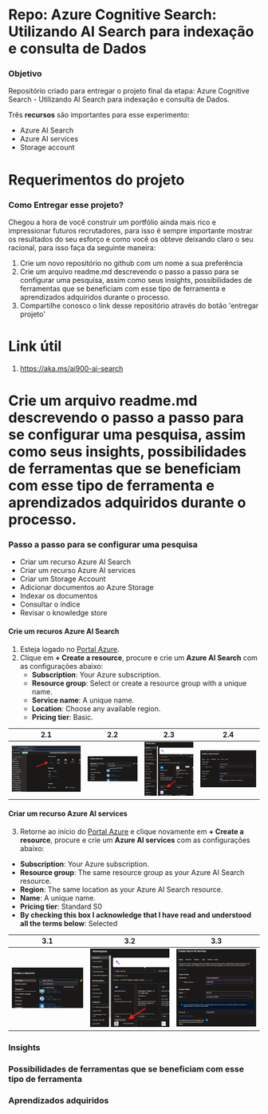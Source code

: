 # Repo: Azure Cognitive Search: Utilizando AI Search para indexação e consulta de Dados
### Objetivo

Repositório criado para entregar o projeto final da etapa: Azure Cognitive Search - Utilizando AI Search para indexação e consulta de Dados.

Três **recursos** são importantes para esse experimento:

- Azure AI Search
- Azure AI services
- Storage account

# Requerimentos do projeto
### Como Entregar esse projeto?

Chegou a hora de você construir um portfólio ainda mais rico e impressionar futuros recrutadores, para isso é sempre importante mostrar os resultados do seu esforço e como você os obteve deixando claro o seu racional, para isso faça da seguinte maneira:

1. Crie um novo repositório no github com um nome a sua preferência
2. Crie um arquivo readme.md descrevendo o passo a passo para se configurar uma pesquisa, assim como seus insights, possibilidades de ferramentas que se beneficiam com esse tipo de ferramenta e aprendizados adquiridos durante o processo.
3. Compartilhe conosco o link desse repositório através do botão 'entregar projeto'

# Link útil

1. https://aka.ms/ai900-ai-search

# Crie um arquivo readme.md descrevendo o passo a passo para se configurar uma pesquisa, assim como seus insights, possibilidades de ferramentas que se beneficiam com esse tipo de ferramenta e aprendizados adquiridos durante o processo.

### Passo a passo para se configurar uma pesquisa

* Criar um recurso Azure AI Search
* Criar um recurso Azure AI services
* Criar um Storage Account
* Adicionar documentos ao Azure Storage
* Indexar os documentos
* Consultar o índice
* Revisar o knowledge store

#### Crie um recuros Azure AI Search

1. Esteja logado no [Portal Azure](https://portal.azure.com).
2. Clique em **+ Create a resource**, procure e crie um **Azure AI Search** com as configurações abaixo:
	* **Subscription**: Your Azure subscription.
	* **Resource group**: Select or create a resource group with a unique name.
	* **Service name**: A unique name.
	* **Location**: Choose any available region.
	* **Pricing tier**: Basic.

| 2.1 | 2.2 | 2.3 | 2.4 |
|:--------:|:--------:|:--------:|:--------:|
|![Imagem 2](./imagens/imagem2.png)|![Imagem 3](./imagens/imagem3.png)|![Imagem 4](./imagens/imagem4.png)|![Imagem 5](./imagens/imagem5.png)|

#### Criar um recurso Azure AI services

3. Retorne ao início do [Portal Azure](https://portal.azure.com) e clique novamente em **+ Create a resource**, procure e crie um **Azure AI services** com as configurações abaixo:
* **Subscription**: Your Azure subscription.
* **Resource group**: The same resource group as your Azure AI Search resource.
* **Region**: The same location as your Azure AI Search resource.
* **Name**: A unique name.
* **Pricing tier**: Standard S0
* **By checking this box I acknowledge that I have read and understood all the terms below**: Selected

| 3.1 | 3.2 | 3.3 |
|:--------:|:--------:|:--------:|
|![Imagem 6](./imagens/imagem6.png)|![Imagem 7](./imagens/imagem7.png)|![Imagem 8](./imagens/imagem8.png)|


### Insights

### Possibilidades de ferramentas que se beneficiam com esse tipo de ferramenta

### Aprendizados adquiridos
